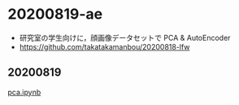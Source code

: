 # 20200819-ae

- 研究室の学生向けに，顔画像データセットで PCA & AutoEncoder
- https://github.com/takatakamanbou/20200818-lfw

## 20200819

[pca.ipynb](./pca.ipynb)
